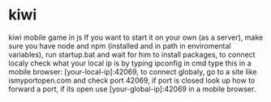 # kiwi
kiwi mobile game in js
If you want to start it on your own (as a server), make sure you have node and npm (installed and in path in enviromental variables), run startup.bat and wait for him to install packages, to connect localy check what your local ip is by typing ipconfig in cmd type this in a mobile browser: [your-local-ip]:42069, to connect globaly, go to a site like ismyportopen.com and check port 42069, if port is closed look up how to forward a port, if its open use [your-global-ip]:42069 in a mobile browser.
